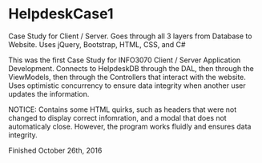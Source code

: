 # HelpdeskCase1
Case Study for Client / Server. Goes through all 3 layers from Database to Website. Uses jQuery, Bootstrap, HTML, CSS, and C#

This was the first Case Study for INFO3070 Client / Server Application Development. Connects to HelpdeskDB through the DAL,
then through the ViewModels, then through the Controllers that interact with the website. Uses optimistic concurrency to
ensure data integrity when another user updates the information.

NOTICE: Contains some HTML quirks, such as headers that were not changed to display correct infomration, and a modal that
does not automaticaly close. However, the program works fluidly and ensures data integrity.

Finished October 26th, 2016
